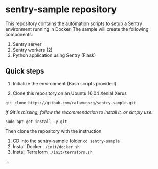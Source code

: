 # sentry-sample repository
This repository contains the automation scripts to setup a Sentry environment running in Docker.
The sample will create the following components:
1. Sentry server
1. Sentry workers (2)
1. Python application using Sentry (Flask)

## Quick steps
1. Initialize the environment (Bash scripts provided)

  1. Clone this repository on an Ubuntu 16.04 Xenial Xerus
  
  `git clone https://github.com/rafamunozg/sentry-sample.git`
  
  _If Git is missing, follow the recommendation to install it, or simply use:_
  
  `sudo apt-get install -y git `
  
  Then clone the repository with the instruction
  
  1. CD into the sentry-sample folder
  `cd sentry-sample`
  1. Install Docker
  `./init/docker.sh`
  1. Install Terraform
  `./init/terraform.sh`

...
